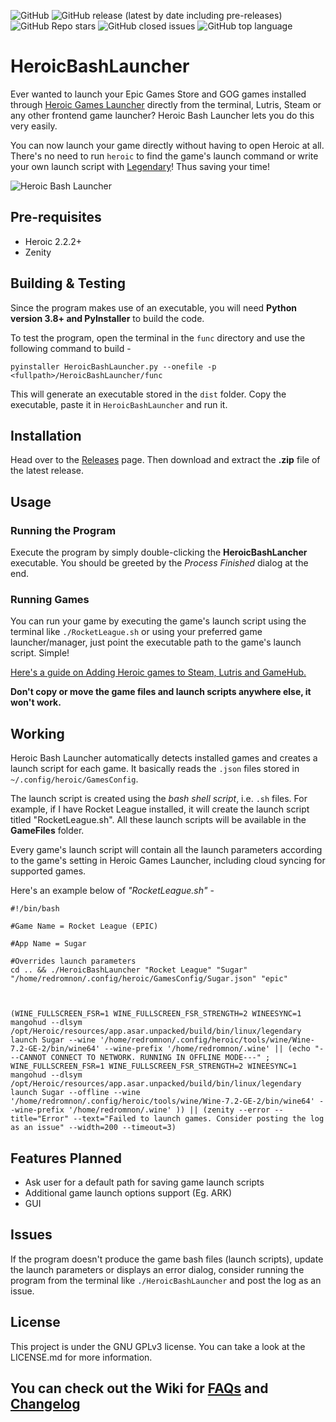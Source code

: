 <img alt="GitHub" src="https://img.shields.io/github/license/redromnon/HeroicBashLauncher?style=for-the-badge">   <img alt="GitHub release (latest by date including pre-releases)" src="https://img.shields.io/github/v/release/redromnon/HeroicBashLauncher?color=blue&include_prereleases&style=for-the-badge">    <img alt="GitHub Repo stars" src="https://img.shields.io/github/stars/redromnon/HeroicBashLauncher?color=yellow&style=for-the-badge">  <img alt="GitHub closed issues" src="https://img.shields.io/github/issues-closed/redromnon/HeroicBashLauncher?color=blueviolet&style=for-the-badge">  <img alt="GitHub top language" src="https://img.shields.io/github/languages/top/redromnon/HeroicBashLauncher?color=green&style=for-the-badge">

# HeroicBashLauncher

Ever wanted to launch your Epic Games Store and GOG games installed through [Heroic Games Launcher](https://github.com/Heroic-Games-Launcher/HeroicGamesLauncher) directly from the terminal, Lutris, Steam or any other frontend game launcher? 
Heroic Bash Launcher lets you do this very easily. 

You can now launch your game directly without having to open Heroic at all. There's no need to run `heroic` to find the game's launch command or write your own launch script with [Legendary](https://github.com/derrod/legendary)! Thus saving your time!


![Heroic Bash Launcher](https://user-images.githubusercontent.com/74495920/142615495-a4e5e811-7ee3-41b8-ae80-d6d008820f2a.png)


## Pre-requisites
- Heroic 2.2.2+
- Zenity

## Building & Testing
Since the program makes use of an executable, you will need **Python version 3.8+ and PyInstaller** to build the code.

To test the program, open the terminal in the `func` directory and use the following command to build -

```
pyinstaller HeroicBashLauncher.py --onefile -p <fullpath>/HeroicBashLauncher/func
```

This will generate an executable stored in the `dist` folder. Copy the executable, paste it in `HeroicBashLauncher` and run it.

## Installation
Head over to the [Releases](https://github.com/redromnon/HeroicBashLauncher/releases) page. Then download and extract the **.zip** file of the latest release.

## Usage

### Running the Program
Execute the program by simply double-clicking the **HeroicBashLancher** executable. You should be greeted by the _Process Finished_ dialog at the end.


### Running Games
You can run your game by executing the game's launch script using the terminal like ```./RocketLeague.sh``` or using your preferred game launcher/manager, just point the executable path to the game's launch script. Simple!

[Here's a guide on Adding Heroic games to Steam, Lutris and GameHub.](https://github.com/redromnon/HeroicBashLauncher/wiki/Adding-Games-to-Game-Launchers-&-Managers)

**Don't copy or move the game files and launch scripts anywhere else, it won't work.**


## Working

Heroic Bash Launcher automatically detects installed games and creates a launch script for each game. It basically reads the `.json` files stored in `~/.config/heroic/GamesConfig`. 

The launch script is created using the *bash shell script*, i.e. `.sh` files. For example, if I have Rocket League installed, it will create the launch script titled "RocketLeague.sh". All these launch scripts will be available in the **GameFiles** folder. 

Every game's launch script will contain all the launch parameters according to the game's setting in Heroic Games Launcher, including cloud syncing for supported games. 

Here's an example below of _"RocketLeague.sh"_ -

```
#!/bin/bash 

#Game Name = Rocket League (EPIC) 

#App Name = Sugar

#Overrides launch parameters
cd .. && ./HeroicBashLauncher "Rocket League" "Sugar" "/home/redromnon/.config/heroic/GamesConfig/Sugar.json" "epic" 



(WINE_FULLSCREEN_FSR=1 WINE_FULLSCREEN_FSR_STRENGTH=2 WINEESYNC=1 mangohud --dlsym /opt/Heroic/resources/app.asar.unpacked/build/bin/linux/legendary launch Sugar --wine '/home/redromnon/.config/heroic/tools/wine/Wine-7.2-GE-2/bin/wine64' --wine-prefix '/home/redromnon/.wine' || (echo "---CANNOT CONNECT TO NETWORK. RUNNING IN OFFLINE MODE---" ; WINE_FULLSCREEN_FSR=1 WINE_FULLSCREEN_FSR_STRENGTH=2 WINEESYNC=1 mangohud --dlsym /opt/Heroic/resources/app.asar.unpacked/build/bin/linux/legendary launch Sugar --offline --wine '/home/redromnon/.config/heroic/tools/wine/Wine-7.2-GE-2/bin/wine64' --wine-prefix '/home/redromnon/.wine' )) || (zenity --error --title="Error" --text="Failed to launch games. Consider posting the log as an issue" --width=200 --timeout=3)
```


## Features Planned

- Ask user for a default path for saving game launch scripts
- Additional game launch options support (Eg. ARK)
- GUI


## Issues
If the program doesn't produce the game bash files (launch scripts), update the launch parameters or displays an error dialog, consider running the program from the terminal like `./HeroicBashLauncher` and post the log as an issue.


## License
This project is under the GNU GPLv3 license. You can take a look at the LICENSE.md for more information.


## You can check out the Wiki for [FAQs](https://github.com/redromnon/HeroicBashLauncher/wiki/FAQ) and [Changelog](https://github.com/redromnon/HeroicBashLauncher/wiki/Changelog)
